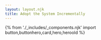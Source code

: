 ```yaml
---
layout: layout.njk
title: Adopt the System Incrementally
---
```

{% from './_includes/_components.njk' import button,buttonhero,card,hero,heroold %} 
